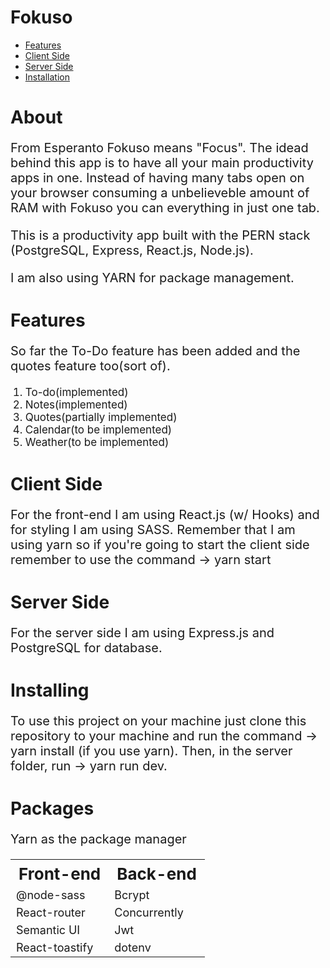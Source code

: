 <h1>Fokuso</h1>

<ul>
  <li><a href="#features">Features</a></li>
  <li><a href="#client">Client Side</a></li>
  <li><a href="#server">Server Side</a></li>
  <li><a href="#install">Installation</a></li>
</ul>

<h1>About</h1>
<p style="font-size: 20px;"  >From Esperanto Fokuso means "Focus".
The idead behind this app is to have all your main productivity apps in one. Instead of having many tabs open on your browser consuming a unbelieveble amount of RAM with Fokuso you can everything in just one tab.
</p>
<p style="font-size: 20px;"  >This is a productivity app built with the PERN stack (PostgreSQL, Express, React.js, Node.js).</p>
<p style="font-size: 20px;"  >I am also using YARN for package management.</p>

<h1 id="features">Features</h1>
<p style="font-size: 20px;"  >So far the To-Do feature has been added and the quotes feature too(sort of).</p>
<oL>
 <li style="font-size: 17px;">To-do(implemented)</li>
 <li style="font-size: 17px;">Notes(implemented)</li>
 <li style="font-size: 17px;">Quotes(partially implemented)</li>
 <li style="font-size: 17px;">Calendar(to be implemented)</li>
 <li style="font-size: 17px;">Weather(to be implemented)</li>
</ol>

<h1 id="client" >Client Side</h1>
<p style="font-size: 20px;">
For the front-end I am using React.js (w/ Hooks) and for styling I am using SASS. Remember that I am using yarn so if you're going to start the client side remember to use the command -> yarn start
</p>
<h1 id="server" >Server Side</h1>
<p style="font-size: 20px;">
For the server side I am using Express.js and PostgreSQL for database.
</p>

<h1 id="install" >Installing</h1>
<p style="font-size: 20px;">
To use this project on your machine just clone this repository to your machine and run the command -> yarn install (if you use yarn).
Then, in the server folder, run -> yarn run dev.
</p>

<h1 id="packages" >Packages</h1>
<p style="font-size: 20px;">Yarn as the package manager</p>
<table>
<tr style="font-size: 26px;">
 <th>Front-end</th>
 <th >Back-end</th>
</tr>
<tr style="font-size: 18px;"
>
 <td>@node-sass</td>
 <td>Bcrypt</td>
</tr>
<tr style="font-size: 18px;"
>
 <td>React-router</td>
 <td>Concurrently</td>
</tr>
<tr style="font-size: 18px;"
>
 <td>Semantic UI</td>
 <td>Jwt</td>
</tr>
<tr style="font-size: 18px;"
>
 <td>React-toastify</td>
 <td>dotenv</td>
</tr>

</table>

